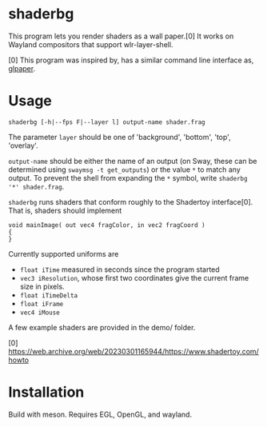 # shaderbg

This program lets you render shaders as a wall paper.[0] It works on Wayland compositors that support wlr-layer-shell.


[0] This program was inspired by, has a similar command line interface as, [glpaper](https://hg.sr.ht/~scoopta/glpaper).

# Usage

```
shaderbg [-h|--fps F|--layer l] output-name shader.frag
```
The parameter `layer` should be one of 'background', 'bottom', 'top', 'overlay'.

`output-name` should be either the name of an output (on Sway, these can be determined using `swaymsg -t get_outputs`) or the value `*` to match any output. To prevent the shell from expanding the `*` symbol, write `shaderbg '*' shader.frag`.


`shaderbg` runs shaders that conform roughly to the Shadertoy interface[0]. That is,
shaders should implement
```
void mainImage( out vec4 fragColor, in vec2 fragCoord )
{
}
```

Currently supported uniforms are

* `float iTime` measured in
seconds since the program started
* `vec3 iResolution`, whose first two coordinates give the current frame size
in pixels.
* `float iTimeDelta`
* `float iFrame`
* `vec4 iMouse`


A few example shaders are provided in the demo/ folder.

[0] https://web.archive.org/web/20230301165944/https://www.shadertoy.com/howto

# Installation

Build with meson. Requires EGL, OpenGL, and wayland.
